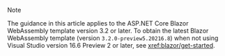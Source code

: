 > [!NOTE]
> The guidance in this article applies to the ASP.NET Core Blazor WebAssembly template version 3.2 or later. To obtain the latest Blazor WebAssembly template (version `3.2.0-preview5.20216.8`) when not using Visual Studio version 16.6 Preview 2 or later, see <xref:blazor/get-started>.
